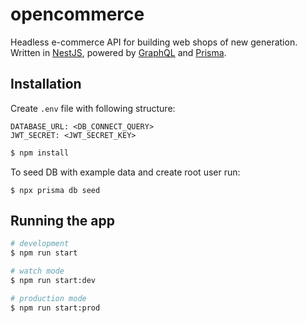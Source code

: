 # opencommerce

Headless e-commerce API for building web shops of new generation. Written in [NestJS](https://docs.nestjs.com/), powered by [GraphQL](https://graphql.org/) and [Prisma](https://www.prisma.io/).

## Installation

Create `.env` file with following structure:

```
DATABASE_URL: <DB_CONNECT_QUERY>
JWT_SECRET: <JWT_SECRET_KEY>
```

```bash
$ npm install
```

To seed DB with example data and create root user run:

```
$ npx prisma db seed
```

## Running the app

```bash
# development
$ npm run start

# watch mode
$ npm run start:dev

# production mode
$ npm run start:prod
```
